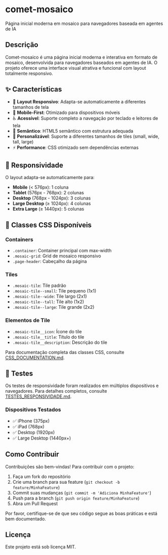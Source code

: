 # comet-mosaico

Página inicial moderna em mosaico para navegadores baseada em agentes de IA

## Descrição

Comet-mosaico é uma página inicial moderna e interativa em formato de mosaico, desenvolvida para navegadores baseados em agentes de IA. O projeto oferece uma interface visual atrativa e funcional com layout totalmente responsivo.

## ✨ Características

- 🎨 **Layout Responsivo**: Adapta-se automaticamente a diferentes tamanhos de tela
- 📱 **Mobile-First**: Otimizado para dispositivos móveis
- ♿ **Acessível**: Suporte completo a navegação por teclado e leitores de tela
- 🎯 **Semântico**: HTML5 semântico com estrutura adequada
- 🔧 **Personalizável**: Suporte a diferentes tamanhos de tiles (small, wide, tall, large)
- ⚡ **Performance**: CSS otimizado sem dependências externas

## 📱 Responsividade

O layout adapta-se automaticamente para:

- **Mobile** (< 576px): 1 coluna
- **Tablet** (576px - 768px): 2 colunas
- **Desktop** (768px - 1024px): 3 colunas
- **Large Desktop** (≥ 1024px): 4 colunas
- **Extra Large** (≥ 1440px): 5 colunas

## 🎯 Classes CSS Disponíveis

### Containers
- `.container`: Container principal com max-width
- `.mosaic-grid`: Grid de mosaico responsivo
- `.page-header`: Cabeçalho da página

### Tiles
- `.mosaic-tile`: Tile padrão
- `.mosaic-tile--small`: Tile pequeno (1x1)
- `.mosaic-tile--wide`: Tile largo (2x1)
- `.mosaic-tile--tall`: Tile alto (1x2)
- `.mosaic-tile--large`: Tile grande (2x2)

### Elementos de Tile
- `.mosaic-tile__icon`: Ícone do tile
- `.mosaic-tile__title`: Título do tile
- `.mosaic-tile__description`: Descrição do tile

Para documentação completa das classes CSS, consulte [CSS_DOCUMENTATION.md](CSS_DOCUMENTATION.md).

## 🧪 Testes

Os testes de responsividade foram realizados em múltiplos dispositivos e navegadores. Para detalhes completos, consulte [TESTES_RESPONSIVIDADE.md](TESTES_RESPONSIVIDADE.md).

### Dispositivos Testados
- ✅ iPhone (375px)
- ✅ iPad (768px)
- ✅ Desktop (1920px)
- ✅ Large Desktop (1440px+)

## Como Contribuir

Contribuições são bem-vindas! Para contribuir com o projeto:

1. Faça um fork do repositório
2. Crie uma branch para sua feature (`git checkout -b feature/MinhaFeature`)
3. Commit suas mudanças (`git commit -m 'Adiciona MinhaFeature'`)
4. Push para a branch (`git push origin feature/MinhaFeature`)
5. Abra um Pull Request

Por favor, certifique-se de que seu código segue as boas práticas e está bem documentado.

## Licença

Este projeto está sob licença MIT.
